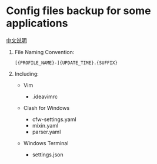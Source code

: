 # Config files backup for some applications

[中文说明](README_ZH.md)

1. File Naming Convention:

   `[{PROFILE_NAME}-]{UPDATE_TIME}.{SUFFIX}`

2. Including:

   - Vim

     - .ideavimrc

   - Clash for Windows

     - cfw-settings.yaml
     - mixin.yaml
     - parser.yaml

   - Windows Terminal

     - settings.json
